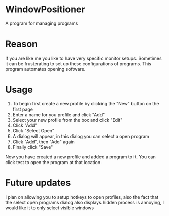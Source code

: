 # WindowPositioner
A program for managing programs

# Reason
If you are like me you like to have very specific monitor setups. Sometimes it can be frusterating to set up these configurations of programs. This program automates opening software.

# Usage
1. To begin first create a new profile by clicking the "New" button on the first page
2. Enter a name for you profile and click "Add"
3. Select your new profile from the box and click "Edit"
4. Click "Add"
5. Click "Select Open"
6. A dialog will appear, in this dialog you can select a open program
7. Click "Add", then "Add" again
8. Finally click "Save"

Now you have created a new profile and added a program to it. You can click test to open the program at that location

# Future updates
I plan on allowing you to setup hotkeys to open profiles, also the fact that the select open programs dialog also displays hidden process is annoying, I would like it to only select visible windows 
